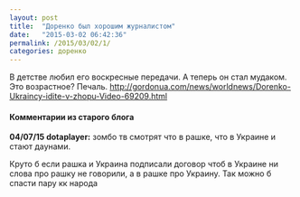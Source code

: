 ```yaml
---
layout: post
title:  "Доренко был хорошим журналистом"
date:   "2015-03-02 06:42:36"
permalink: /2015/03/02/1/
categories: доренко
---
```

В детстве любил его воскресные передачи. А теперь он стал мудаком. Это возрастное? Печаль.
http://gordonua.com/news/worldnews/Dorenko-Ukraincy-idite-v-zhopu-Video-69209.html



#### Комментарии из старого блога


**04/07/15 dotaplayer:** зомбо тв смотрят что в рашке, что в Украине и стают даунами.

Круто б если рашка и Украина подписали договор чтоб в Украине ни слова про рашку не говорили, а в рашке про Украину.
Так можно б спасти пару кк народа





